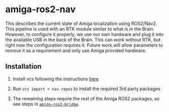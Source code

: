 # amiga-ros2-nav
This describes the current state of Amiga localization using ROS2/Nav2. This pipeline is used with an RTK module similar to what is in the Brain. However, to configure it properly, we use our own hardware and plug it into the available USB in the back of the Brain. This can work without RTK, but right now the configuration requires it. Future work will allow parameters to remove it as a requirement and only use Amiga provided hardware.

## Installation

1. Install vcs following the instructions [here](https://github.com/dirk-thomas/vcstool?tab=readme-ov-file#how-to-install-vcstool)

2. Run `vcs import < nav.repos` to install the required 3rd party packages

3. The remaining steps require the rest of the Amiga ROS2 packages, so see steps in [`amiga-ros2-bridge`](https://github.com/ucmercedrobotics/amiga-ros2-bridge).